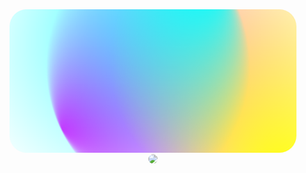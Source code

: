 <div id="header" align="center" >
  <img src="assets/title.svg" style="border-radius: 30px"/>
</div>
<div id="links" align="center" >
    <img src="https://img.shields.io/badge/Gmail-D14836?style=for-the-badge&logo=gmail&logoColor=white" style="border-radius: 30px">
</div>
